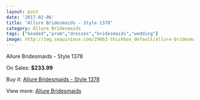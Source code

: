 ```yaml
---
layout: post
date: '2017-02-06'
title: "Allure Bridesmaids - Style 1378"
category: Allure Bridesmaids
tags: ["beaded","prom","dresses","bridesmaids","wedding"]
image: http://img.sequinious.com/29063-thickbox_default/allure-bridesmaids-style-1378.jpg
---
```

Allure Bridesmaids - Style 1378

On Sales: **$233.99**
<a href="https://www.sequinious.com/allure-bridesmaids/3693-allure-bridesmaids-style-1378.html"><amp-img layout="responsive" width="600" height="600" src="//img.sequinious.com/29063-thickbox_default/allure-bridesmaids-style-1378.jpg" alt="Allure Bridesmaids - Style 1378 0" /></a>
<a href="https://www.sequinious.com/allure-bridesmaids/3693-allure-bridesmaids-style-1378.html"><amp-img layout="responsive" width="600" height="600" src="//img.sequinious.com/29064-thickbox_default/allure-bridesmaids-style-1378.jpg" alt="Allure Bridesmaids - Style 1378 1" /></a>

Buy it: [Allure Bridesmaids - Style 1378](https://www.sequinious.com/allure-bridesmaids/3693-allure-bridesmaids-style-1378.html "Allure Bridesmaids - Style 1378")

View more: [Allure Bridesmaids](https://www.sequinious.com/36-allure-bridesmaids "Allure Bridesmaids")